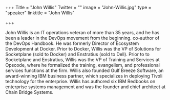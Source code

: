 ﻿+++
Title = "John Willis"
Twitter = ""
image = "John-Willis.jpg"
type = "speaker"
linktitle = "John Willis"

+++

John Willis is an IT operations veteran of more than 35 years, and he has been a leader in the DevOps movement from the beginning. co-author of the DevOps Handbook.  He was formerly Director of Ecosystem Development at Docker. Prior to Docker, Willis was the VP of Solutions for Socketplane (sold to Docker) and Enstratius (sold to Dell). Prior to to Socketplane and Enstratius, Willis was the VP of Training and Services at Opscode, where he formalized the training, evangelism, and professional services functions at the firm. Willis also founded Gulf Breeze Software, an award-winning IBM business partner, which specializes in deploying Tivoli technology for the enterprise. Willis has authored six IBM Redbooks on enterprise systems management and was the founder and chief architect at Chain Bridge Systems. 
